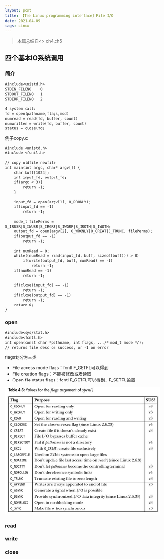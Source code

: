 ```yaml
---
layout: post
title: 【The Linux programming interface】File I/O
date: 2021-04-09
tags: Linux
---
```


>本篇总结自<<The Linux programming interface a Linux and UNIX system programming handbook by Michael Kerrisk>> ch4,ch5

## 四个基本IO系统调用

### 简介

```
#include<unistd.h>
STDIN_FILENO    0
STDOUT_FILENO   1
STDERR_FILENO   2

4 system call:
fd = open(pathname,flags,mod)
numread = read(fd, buffer, count)
numwritten = write(fd, buffer, count)
status = close(fd)
```

例子copy.c:
```
#include <unistd.h>
#include <fcntl.h>

// copy oldfile newfile
int main(int argc, char* argv[]) {
    char buff[1024];
    int input_fd, output_fd;
    if(argc < 3){
        return -1;
    }
    
    input_fd = open(argv[1], O_RDONLY);
    if(input_fd == -1)
        return -1;
    
    mode_t filePerms = S_IRUSR|S_IWUSR|S_IRGRP|S_IWGRP|S_IROTH|S_IWOTH;
    output_fd = open(argv[2], O_WRONLY|O_CREAT|O_TRUNC, filePerms);
    if(output_fd == -1)
        return -1;

    int numRead = 0;
    while((numRead = read(input_fd, buff, sizeof(buff))) > 0)
        if(write(output_fd, buff, numRead) == -1)
            return -1;
    if(numRead == -1)
        return -1;

    if(close(input_fd) == -1)
        return -1;
    if(close(output_fd) == -1)
        return -1;
    return 0;
}
```

### open

```
#include<sys/stat.h>
#include<fcntl.h>
int open(const char *pathname, int flags, .../* mod_t mode */);
// returns file desc on success, or -1 on error
```

flags划分为三类
- File access mode flags：fcntl F_GETFL可以得到
- File creation flags：不能被修改或者读取
- Open file status flags：fcntl F_GETFL可以得到，F_SETFL设置

![LinuxProgrammingInterface-FIO-001](/assets/images/LinuxProgrammingInterface-FIO-001.jpg)

### read

### write

### close
